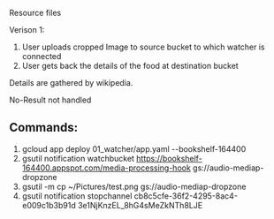 Resource files

Verison 1:
1. User uploads cropped Image to source bucket to which watcher is connected
2. User gets back the details of the food at destination bucket

Details are gathered by wikipedia.

No-Result not handled

Commands:
---------
1. gcloud app deploy 01_watcher/app.yaml --bookshelf-164400
2. gsutil notification watchbucket https://bookshelf-164400.appspot.com/media-processing-hook gs://audio-mediap-dropzone
3. gsutil -m cp ~/Pictures/test.png gs://audio-mediap-dropzone
4. gsutil notification stopchannel cb8c5cfe-36f2-4295-8ac4-e009c1b3b91d 3e1NjKnzEL_8hG4sMeZkNTh8LJE
